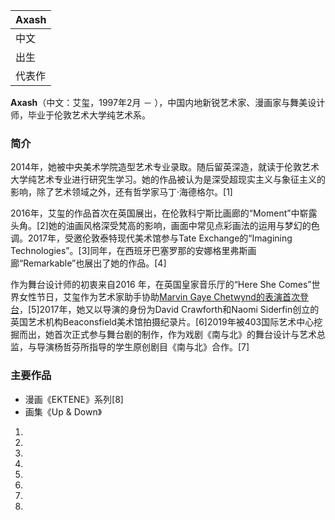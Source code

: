 | Axash |
| ----- |
| 中文    |
| 出生    |
| 代表作   |

**Axash**（中文：艾玺，1997年2月 － ），中国内地新锐艺术家、漫画家与舞美设计师，毕业于伦敦艺术大学纯艺术系。

### 简介

2014年，她被中央美术学院造型艺术专业录取。随后留英深造，就读于伦敦艺术大学纯艺术专业进行研究生学习。她的作品被认为是深受超现实主义与象征主义的影响，除了艺术领域之外，还有哲学家马丁·海德格尔。\[1\]

2016年，艾玺的作品首次在英国展出，在伦敦科宁斯比画廊的“Moment”中崭露头角。\[2\]她的油画风格深受梵高的影响，画面中常见点彩画法的运用与梦幻的色调。2017年，受邀伦敦泰特现代美术馆参与Tate
Exchange的“Imagining
Technologies”。\[3\]同年，在西班牙巴塞罗那的安娜格里弗斯画廊“Remarkable”也展出了她的作品。\[4\]

作为舞台设计师的初衷来自2016 年，在英国皇家音乐厅的“Here She Comes”世界女性节日，艾玺作为艺术家助手协助[Marvin
Gaye
Chetwynd的表演首次登台](https://zh.wikipedia.org/wiki/Marvin_Gaye_Chetwynd "wikilink")，\[5\]2017年，她又以导演的身份为David
Crawforth和Naomi
Siderfin创立的英国艺术机构Beaconsfield美术馆拍摄纪录片。\[6\]2019年被403国际艺术中心挖掘而出，她首次正式参与舞台剧的制作，作为戏剧《南与北》的舞台设计与艺术总监，与导演杨哲芬所指导的学生原创剧目《南与北》合作。\[7\]

### 主要作品



  - 漫画《EKTENE》系列\[8\]
  - 画集《Up & Down》

<references />

1.

2.

3.
4.
5.

6.
7.
8.